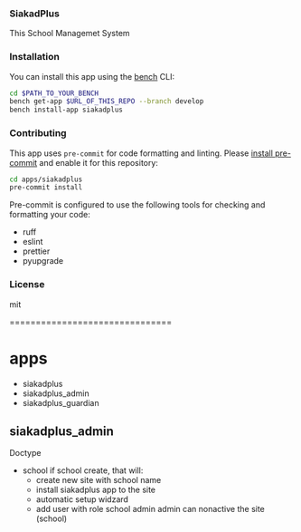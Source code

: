 ### SiakadPlus

This School Managemet System

### Installation

You can install this app using the [bench](https://github.com/frappe/bench) CLI:

```bash
cd $PATH_TO_YOUR_BENCH
bench get-app $URL_OF_THIS_REPO --branch develop
bench install-app siakadplus
```

### Contributing

This app uses `pre-commit` for code formatting and linting. Please [install pre-commit](https://pre-commit.com/#installation) and enable it for this repository:

```bash
cd apps/siakadplus
pre-commit install
```

Pre-commit is configured to use the following tools for checking and formatting your code:

- ruff
- eslint
- prettier
- pyupgrade

### License

mit


===============================

# apps

- siakadplus
- siakadplus_admin
- siakadplus_guardian


## siakadplus_admin

Doctype
- school
    if school create, that will:
    - create new site with school name
    - install siakadplus app to the site
    - automatic setup widzard
    - add user with role school admin 
    admin can nonactive the site (school)